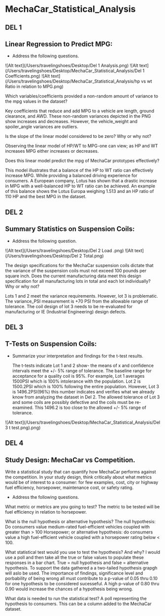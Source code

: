 # MechaCar_Statistical_Analysis

## DEL 1 

## Linear Regression to Predict MPG: 

- Address the following questions.

![Alt text](/Users/travelingshoes/Desktop/Del 1 Analysis.png)
![Alt text](/Users/travelingshoes/Desktop/MechaCar_Statistical_Analysis/Del 1 Coefficients.png)
![Alt text](/Users/travelingshoes/Desktop/MechaCar_Statistical_Analysis/hp vs wt Ratio in relation to MPG.png)

Which variables/coefficients provided a non-random amount of variance to the mpg values in the dataset? 

  Key coefficients that reduce and add MPG to a vehicle are length, ground clearance, and AWD. These non-random variances depicted in the PNG show increases and decreases. However, the vehicle_weight and spoiler_angle variances are outliers. 

Is the slope of the linear model considered to be zero? Why or why not? 

  Observing the linear model of HP/WT to MPG-one can view; as HP and WT increases MPG either increases or decreases.  

Does this linear model predict the mpg of MechaCar prototypes effectively? 
   
  This model illustrates that a balance of the HP to WT ratio can effectively increase MPG. While providing a balanced driving experience for consumers. A European company, Lotus has shown that a drastic increase in MPG with a well-balanced HP to WT ratio can be achieved. An example of this balance shows the Lotus Europa weighing 1.513 and an HP ratio of 110 HP and the best MPG in the dataset.   

## DEL 2

## Summary Statistics on Suspension Coils: 

- Address the following question.

![Alt text](/Users/travelingshoes/Desktop/Del 2 Load .png)
![Alt text](/Users/travelingshoes/Desktop/Del 2 Total.png)


The design specifications for the MechaCar suspension coils dictate that the variance of the suspension coils must not exceed 100 pounds per square inch. Does the current manufacturing data meet this design specification for all manufacturing lots in total and each lot individually? Why or why not?

Lots 1 and 2 meet the variance requirements. However, lot 3 is problematic. The variance_PSI measurement is +70 PSI from the allowable range of tolerance. The coil design of lot 3 needs to be re-evaluated for manufacturing or IE (Industrial Engineering) design defects. 


## DEL 3

## T-Tests on Suspension Coils: 

- Summarize your interpretation and findings for the t-test results. 

  The t-tests indicate Lot 1 and 2 show- the means of x and confidence intervals meet the +/- 5% range of tolerance. The baseline range for acceptance for a quality coil is 95%. For example, Lot 1 averages 1500PSI which is 100% intolerance with the population. Lot 2 is 1500.2PSI which is 100% following the entire population. However, Lot 3 is 1496.2PSI(96%) this number indicates and verifies what we already know from analyzing the dataset in Del 2. The allowed tolerance of Lot 3 and some coils are possibly defective and the coils must be re-examined. This 1496.2 is too close to the allowed +/- 5% range of tolerance.  

![Alt text](/Users/travelingshoes/Desktop/MechaCar_Statistical_Analysis/Del 3 t test.png).png)

## DEL 4

## Study Design: MechaCar vs Competition.

Write a statistical study that can quantify how MechaCar performs against the competition. In your study design, think critically about what metrics would be of interest to a consumer: for few examples, cost, city or highway fuel efficiency, horsepower, maintenance cost, or safety rating.

- Address the following questions.

What metric or metrics are you going to test?
The metric to be tested will be fuel efficiency in relation to horsepower. 

What is the null hypothesis or alternative hypothesis?
The null hypothesis: Do consumers value medium-rated fuel-efficient vehicles coupled with greater than > 100 Horsepower; or alternative hypothesis: do consumers value a high fuel-efficient vehicle coupled with a horsepower rating below < 100.  

What statistical test would you use to test the hypothesis? And why?
I would use a poll and then take all the true or false values to populate these responses in a bar chart. True = null hypothesis and false = alternative hypothesis. To support the data gathered a a two-tailed hypothesis grapgh will aslo be used. The importance of findings, significance level and porbability of being wrong all must contribute to a p-value of 0.05 thru 0.10 for one hypothesis to be considered sucesseful. A high p-value of 0.80 thru 0.90 would increase the chances of a hypothesis being wrong. 

What data is needed to run the statistical test?
A poll representing the hypothesis to consumers. This can be a column added to the MechaCar dataset.  




